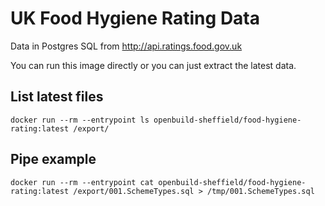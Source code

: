 # UK Food Hygiene Rating Data

Data in Postgres SQL from http://api.ratings.food.gov.uk 

You can run this image directly or you can just extract the latest data.

## List latest files

`docker run --rm --entrypoint ls openbuild-sheffield/food-hygiene-rating:latest /export/`

## Pipe example

`docker run --rm --entrypoint cat openbuild-sheffield/food-hygiene-rating:latest /export/001.SchemeTypes.sql > /tmp/001.SchemeTypes.sql`
